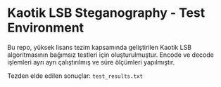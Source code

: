 # Kaotik LSB Steganography - Test Environment

Bu repo, yüksek lisans tezim kapsamında geliştirilen Kaotik LSB algoritmasının bağımsız testleri için oluşturulmuştur. Encode ve decode işlemleri ayrı ayrı çalıştırılmış ve süre ölçümleri yapılmıştır.

Tezden elde edilen sonuçlar: `test_results.txt`
